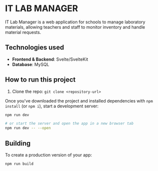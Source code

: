 # IT LAB MANAGER
IT Lab Manager is a web application for schools to manage laboratory materials, allowing teachers and staff to monitor inventory and handle material requests.


## Technologies used
- **Frontend & Backend**: Svelte/SvelteKit
- **Database**: MySQL


## How to run this project
1. Clone the repo: `git clone <repository-url>`

Once you've downloaded the project and installed dependencies with `npm install` (or `npm i`), start a development server:

```bash
npm run dev

# or start the server and open the app in a new browser tab
npm run dev -- --open
```

## Building
To create a production version of your app:
```bash
npm run build
```